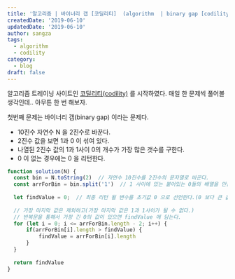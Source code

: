 ```yaml
---
title: '알고리즘 | 바이너리 갭 [코딜리티]  (algorithm  | binary gap [codility])'
createdDate: '2019-06-10'
updatedDate: '2019-06-10'
author: sangza
tags:
  - algorithm
  - codility
category:
  - blog
draft: false
---
```


알고리즘 트레이닝 사이트인 [코딜리티(codility)](https://app.codility.com/programmers/) 를 시작하였다. 
매일 한 문제씩 풀어볼 생각인데.. 아무튼 한 번 해보자.

첫번째 문제는 바이너리 갭(binary gap) 이라는 문제다. 

  - 10진수 자연수 N 을 2진수로 바꾼다.
  - 2진수 값을 보면 1과 0 이 섞여 있다.
  - 나열된 2진수 값의 1과 1사이 0의 개수가 가장 많은 갯수를 구한다.
  - 0 이 없는 경우에는 0 을 리턴한다.
  
```javascript
function solution(N) {
  const bin = N.toString(2)  // 자연수 10진수를 2진수의 문자열로 바꾼다. 
  const arrForBin = bin.split('1')  // 1 사이에 있는 붙어있는 0들의 배열을 만든다.
  
  let findValue = 0;  // 최종 리턴 될 변수를 초기값 0 으로 선언한다.(0 보다 큰 값이 없을 경우 0을 리턴)
  
  // 가장 마지막 값은 제외하고(가장 마지막 값은 1과 1사이가 될 수 없다.) 
  // 반복문을 통해서 가장 긴 0의 값이 있으면 findValue 에 담는다. 
  for (let i = 0; i <= arrForBin.length - 2; i++) {
      if(arrForBin[i].length > findValue) {
          findValue = arrForBin[i].length
      }
  }
  
  return findValue
}
```
